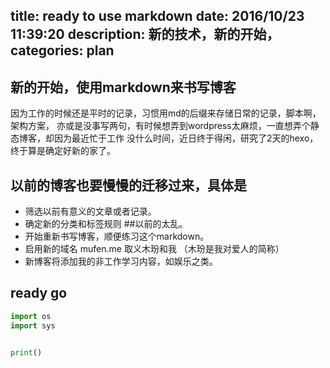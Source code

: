 title: ready to use markdown
date: 2016/10/23 11:39:20
description: 新的技术，新的开始，
categories: plan
---

## 新的开始，使用markdown来书写博客
  因为工作的时候还是平时的记录，习惯用md的后缀来存储日常的记录，脚本啊，架构方案，
亦或是没事写两句，有时候想弄到wordpress太麻烦，一直想弄个静态博客，却因为最近忙于工作
没什么时间，近日终于得闲，研究了2天的hexo，终于算是确定好新的家了。

## 以前的博客也要慢慢的迁移过来，具体是
* 筛选以前有意义的文章或者记录。
* 确定新的分类和标签规则 ##以前的太乱。
* 开始重新书写博客，顺便练习这个markdown。
* 启用新的域名 mufen.me 取义木玢和我 （木玢是我对爱人的简称）
* 新博客将添加我的非工作学习内容，如娱乐之类。

## ready go

``` python
import os
import sys


print()
```
